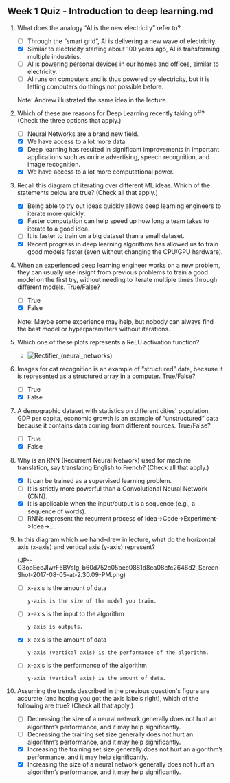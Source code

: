 ## Week 1 Quiz - Introduction to deep learning.md

1. What does the analogy “AI is the new electricity” refer to?

    - [ ] Through the “smart grid”, AI is delivering a new wave of electricity.
    - [x] Similar to electricity starting about 100 years ago, AI is transforming multiple industries.
    - [ ] AI is powering personal devices in our homes and offices, similar to electricity.
    - [ ] AI runs on computers and is thus powered by electricity, but it is letting computers do things not possible before.
    
    Note: Andrew illustrated the same idea in the lecture.

2. Which of these are reasons for Deep Learning recently taking off? (Check the three options that apply.)

    - [ ] Neural Networks are a brand new field.
    - [x] We have access to a lot more data.
    - [x] Deep learning has resulted in significant improvements in important applications such as online advertising, speech recognition, and image recognition.
    - [x] We have access to a lot more computational power.

3. Recall this diagram of iterating over different ML ideas. Which of the statements below are true? (Check all that apply.)

    - [x] Being able to try out ideas quickly allows deep learning engineers to iterate more quickly.
    - [x] Faster computation can help speed up how long a team takes to iterate to a good idea.
    - [ ] It is faster to train on a big dataset than a small dataset.
    - [x] Recent progress in deep learning algorithms has allowed us to train good models faster (even without changing the CPU/GPU hardware).

4. When an experienced deep learning engineer works on a new problem, they can usually use insight from previous problems to train a good model on the first try, without needing to iterate multiple times through different models. True/False?

    - [ ] True
    - [x] False
    
    Note: Maybe some experience may help, but nobody can always find the best model or hyperparameters without iterations.
    
5. Which one of these plots represents a ReLU activation function?

    - ![Rectifier_(neural_networks)](/images/sBkbVnGkEee1BBJ2zgI9PA_2e3410579d847b4df4c2cf2691d63d3e_figure3.png)

6. Images for cat recognition is an example of “structured” data, because it is represented as a structured array in a computer. True/False?

    - [ ] True
    - [x] False

7. A demographic dataset with statistics on different cities' population, GDP per capita, economic growth is an example of “unstructured” data because it contains data coming from different sources. True/False?

    - [ ] True
    - [x] False

8. Why is an RNN (Recurrent Neural Network) used for machine translation, say translating English to French? (Check all that apply.)

    - [x] It can be trained as a supervised learning problem.
    - [ ] It is strictly more powerful than a Convolutional Neural Network (CNN).
    - [x] It is applicable when the input/output is a sequence (e.g., a sequence of words).
    - [ ] RNNs represent the recurrent process of Idea->Code->Experiment->Idea->....

9. In this diagram which we hand-drew in lecture, what do the horizontal axis (x-axis) and vertical axis (y-axis) represent?

    (JP--G3ooEeeJIwrF5BVsIg_b60d752c05bec0881d8ca08cfc2646d2_Screen-Shot-2017-08-05-at-2.30.09-PM.png)
    
    - [ ] x-axis is the amount of data

          y-axis is the size of the model you train.
    - [ ] x-axis is the input to the algorithm

          y-axis is outputs.
    - [x] x-axis is the amount of data

          y-axis (vertical axis) is the performance of the algorithm.
    - [ ] x-axis is the performance of the algorithm

          y-axis (vertical axis) is the amount of data.

10. Assuming the trends described in the previous question's figure are accurate (and hoping you got the axis labels right), which of the following are true? (Check all that apply.)

    - [ ] Decreasing the size of a neural network generally does not hurt an algorithm’s performance, and it may help significantly.
    - [ ] Decreasing the training set size generally does not hurt an algorithm’s performance, and it may help significantly.
    - [x] Increasing the training set size generally does not hurt an algorithm’s performance, and it may help significantly.
    - [x] Increasing the size of a neural network generally does not hurt an algorithm’s performance, and it may help significantly.

